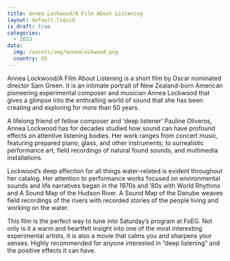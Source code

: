 ```yaml
---
title: Annea Lockwood/A Film About Listening
layout: default.liquid
is_draft: true
categories:
  - 2023
data:
  img: /assets/img/annealockwood.png
  country: US
---
```


<p>Annea Lockwood/A Film About Listening is a short film by Oscar nominated director Sam Green. It is an intimate portrait of New Zealand-born American pioneering experimental composer and musician Annea Lockwood that gives a glimpse into the enthralling world of sound that she has been creating and exploring for more than 50 years.</p>
<p>A lifelong friend of fellow composer and ‘deep listener’ Pauline Oliveros, Annea Lockwood has for decades studied how sound can have profound effects on attentive listening bodies. Her work ranges from concert music, featuring prepared piano, glass, and other instruments, to surrealistic performance art, field recordings of natural found sounds, and multimedia installations.</p>
<p>Lockwood’s deep affection for all things water-related is evident throughout her catalog. Her attention to performance works focused on environmental sounds and life narratives began in the 1970s and ’80s with World Rhythms and A Sound Map of the Hudson River. A Sound Map of the Danube weaves field recordings of the rivers with recorded stories of the people living and working on the water.</p>
<p>This film is the perfect way to tune into Saturday’s program at FoEG. Not only is it a warm and heartfelt insight into one of the most interesting experimental artists, it is also a movie that calms you and sharpens your senses. Highly recommended for anyone interested in “deep listening” and the positive effects it can have.</p>
